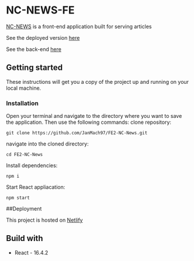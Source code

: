 # NC-NEWS-FE
[NC-NEWS](https://jan-nc-news.netlify.com/) is a front-end application built for serving articles

See the deployed version [here](https://jan-nc-news.netlify.com/)

See the back-end [here](https://github.com/JanMach97/BE2-northcoders-news)

## Getting started

These instructions will get you a copy of the project up and running on your local machine.

### Installation

Open your terminal and navigate to the directory where you want to save the application.
Then use the following commands:
clone repository:
```
git clone https://github.com/JanMach97/FE2-NC-News.git
```
navigate into the cloned directory:
```
cd FE2-NC-News
```
Install dependencies:
```
npm i 
```
Start React appliacation:
```
npm start
```

##Deployment

This project is hosted on [Netlify](https://www.netlify.com/)

## Build with

- React - 16.4.2 
